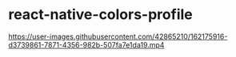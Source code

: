 # react-native-colors-profile







https://user-images.githubusercontent.com/42865210/162175916-d3739861-7871-4356-982b-507fa7e1da19.mp4

